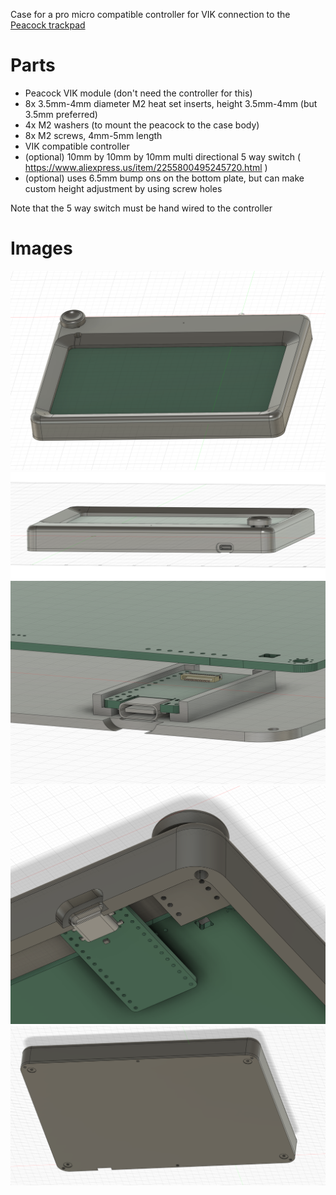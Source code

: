Case for a pro micro compatible controller for VIK connection to the [Peacock trackpad](https://github.com/george-norton/peacock)

# Parts

* Peacock VIK module (don't need the controller for this)
* 8x 3.5mm-4mm diameter M2 heat set inserts, height 3.5mm-4mm (but 3.5mm preferred)
* 4x M2 washers (to mount the peacock to the case body)
* 8x M2 screws, 4mm-5mm length
* VIK compatible controller
* (optional) 10mm by 10mm by 10mm multi directional 5 way switch ( https://www.aliexpress.us/item/2255800495245720.html )
* (optional) uses 6.5mm bump ons on the bottom plate, but can make custom height adjustment by using screw holes

Note that the 5 way switch must be hand wired to the controller

# Images

![peacock-case-01](images/01.png)
![peacock-case-02](images/02.png)
![peacock-case-03](images/03.png)
![peacock-case-01](images/04.png)
![peacock-case-02](images/05.png)

